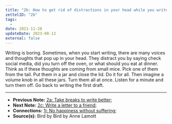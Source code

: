 ```yaml
---
title: "2b: How to get rid of distractions in your head while you write"
zettelID: "2b"
tags:
  -
date: 2021-11-28
updateDate: 2023-08-13
external: false
---
```


Writing is boring. Sometimes, when you start writing, there are many voices and thoughts that pop up in your head. They distract you by saying check social media, did you turn off the oven, or what should you eat at dinner. Think as if these thoughts are coming from small mice. Pick one of them from the tail. Put them in a jar and close the lid. Do it for all. Then imagine a volume knob in all these jars. Turn them all at once. Listen for a minute and turn them off. Go back to writing the first draft.

---

- **Previous Note:** [2a: Take breaks to write better](/notes/2a/);
- **Next Note:** [2c: Write a letter to a friend](/notes/2c/);
- **Connections:** [1j: No happiness without suffering](/notes/1j/);
- **Source(s):** Bird by Bird by Anne Lamott
